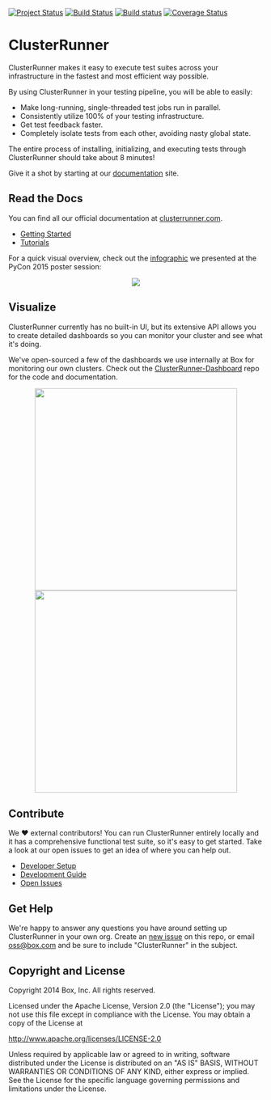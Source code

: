 [![Project Status](http://opensource.box.com/badges/active.svg)](http://opensource.box.com/badges)
[![Build Status](https://travis-ci.org/box/ClusterRunner.svg?branch=master)](https://travis-ci.org/box/ClusterRunner)
[![Build status](https://ci.appveyor.com/api/projects/status/gwei54m8anlbxwhn/branch/master?svg=true)](https://ci.appveyor.com/project/josephharrington/clusterrunner)
[![Coverage Status](https://coveralls.io/repos/box/ClusterRunner/badge.svg?branch=master)](https://coveralls.io/r/box/ClusterRunner?branch=master)

# ClusterRunner

ClusterRunner makes it easy to execute test suites across your infrastructure in the fastest and most efficient way possible.

By using ClusterRunner in your testing pipeline, you will be able to easily:

- Make long-running, single-threaded test jobs run in parallel.
- Consistently utilize 100% of your testing infrastructure.
- Get test feedback faster.
- Completely isolate tests from each other, avoiding nasty global state.

The entire process of installing, initializing, and executing tests through ClusterRunner should take about 8 minutes!

Give it a shot by starting at our [documentation](https://www.clusterrunner.com) site.

## Read the Docs

You can find all our official documentation at [clusterrunner.com](https://www.clusterrunner.com).

- [Getting Started](https://www.clusterrunner.com/docs/home/)
- [Tutorials](https://www.clusterrunner.com/docs/configuring-your-project/)

For a quick visual overview, check out the [infographic][1] we presented at the PyCon 2015 poster session:

<p align="center">
<img src="https://cloud.box.com/shared/static/7a14br3d73in7vb75278090tnni78rag.jpg width="350px">
</p>

## Visualize

ClusterRunner currently has no built-in UI, but its extensive API allows you to create detailed dashboards so you
can monitor your cluster and see what it's doing.
 
We've open-sourced a few of the dashboards we use internally at Box for monitoring our own clusters. Check out the
[ClusterRunner-Dashboard](https://github.com/box-labs/ClusterRunner-Dashboard) repo for the code and documentation.

<a href="https://github.com/box-labs/ClusterRunner-Dashboard" target="_blank"><p align="center">
<img src="https://cloud.box.com/shared/static/kh4gdu7u3chl61o1k5ljtx5d2wbirx9h.gif" width="400px">
<img src="https://cloud.box.com/shared/static/vy0o8oajkud3pf5e8bw1oiifbhgmw255.png" width="400px">
</p></a>

## Contribute

We :heart: external contributors! You can run ClusterRunner entirely locally and it has a comprehensive functional test suite, so
it's easy to get started. Take a look at our open issues to get an idea of where you can help out.

- [Developer Setup](/test/README.md)
- [Development Guide](https://www.clusterrunner.com/docs/development-guide/)
- [Open Issues](https://github.com/box/ClusterRunner/issues)

## Get Help

We're happy to answer any questions you have around setting up ClusterRunner in your own org. Create an [new issue](https://github.com/box/ClusterRunner/issues/new) on this repo, or email oss@box.com and be sure to include 
"ClusterRunner" in the subject.

## Copyright and License

Copyright 2014 Box, Inc. All rights reserved.

Licensed under the Apache License, Version 2.0 (the "License");
you may not use this file except in compliance with the License.
You may obtain a copy of the License at

   http://www.apache.org/licenses/LICENSE-2.0

Unless required by applicable law or agreed to in writing, software
distributed under the License is distributed on an "AS IS" BASIS,
WITHOUT WARRANTIES OR CONDITIONS OF ANY KIND, either express or implied.
See the License for the specific language governing permissions and
limitations under the License.


[1]: https://raw.githubusercontent.com/box/ClusterRunner/gh-pages/img/clusterrunner_pycon_poster_2015.jpg
